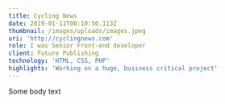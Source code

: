 ```yaml
---
title: Cycling News
date: 2019-01-11T00:10:50.113Z
thumbnail: /images/uploads/images.jpeg
uri: 'http://cyclingnews.com'
role: I was Senior Front-end developer
client: Future Publishing
technology: 'HTML, CSS, PHP'
highlights: 'Working on a huge, business critical project'
---
```

Some body text
